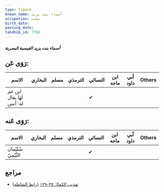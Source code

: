 ```yaml
---
type: figure
known_name: أسماء بنت يزيد
occupation: محدث
birth_date:
passing_date:
tahdhib_id: 7786
---
```

##### أسماء بنت يزيد القيسية البصرية

## رَوَى عَن:
| الاسم                     | البخاري | مسلم | الترمذي | النسائي | ابن ماجه | أبي داود | Others |
| ------------------------- | ------- | ---- | ------- | ------- | -------- | -------- | ------ |
| ابن عم لَهَا يقال له: أنس |         |      |         | ✔       |          |          |        |
## رَوَى عَنه:
| الاسم                 | البخاري | مسلم | الترمذي | النسائي | ابن ماجه | أبي داود | Others |
| --------------------- | ------- | ---- | ------- | ------- | -------- | -------- | ------ |
| سُلَيْمان التَّيْمِيّ |         |      |         | ✔       |          |          |        |
## مراجع
- [تهذيب الكمال ٣٥-١٢٩](obsidian://open?vault=Tahdhib-al-Kamal&file=Figures/٧٧٨٦-أسماء%20بنت%20يزيد%20القيسية%20البصرية) ([رابط الشاملة](https://shamela.ws/book/3722/18728))
